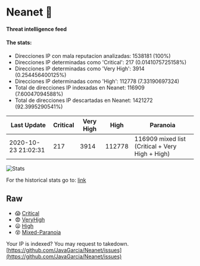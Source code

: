 # Neanet :hocho:
#### Threat intelligence feed
#### The stats:

- Direcciones IP con mala reputacion analizadas: 1538181 (100%)
- Direcciones IP determinadas como 'Critical':  217 (0.0141075725158%)
- Direcciones IP determinadas como 'Very High':  3914 (0.254456400125%)
- Direcciones IP determinadas como 'High':  112778 (7.33190697324)
- Total de direcciones IP indexadas en Neanet:  116909 (7.60047094588%)
- Total de direcciones IP descartadas en Neanet:  1421272 (92.3995290541%)

| Last Update | Critical | Very High | High | Paranoia |
| --- | --- | --- | --- | --- |
| 2020-10-23 21:02:31 | 217 | 3914 | 112778 | 116909 mixed list (Critical + Very High + High)|

![Stats](https://docs.google.com/spreadsheets/d/e/2PACX-1vSnaNMIXVabIpDJjufMlzH7poXnshF3mgd8Is1g9ytUEzVsP5my4Trn8f-xkoLLQ38xpL3HtmUexLo6/pubchart?oid=501124687&format=image)

For the historical stats go to: [link](/stats.csv)
## Raw
- :scream: [Critical](https://raw.githubusercontent.com/JavaGarcia/Neanet/master/blacklists/neanet_critical.txt)
- :fearful: [VeryHigh](https://raw.githubusercontent.com/JavaGarcia/Neanet/master/blacklists/neanet_veryHigh.txtt)
- :frowning: [High](https://raw.githubusercontent.com/JavaGarcia/Neanet/master/blacklists/neanet_high.txt)
- :dizzy_face: [Mixed-Paranoia](https://raw.githubusercontent.com/JavaGarcia/Neanet/master/blacklists/neanet_all.txt)


Your IP is indexed? You may request to takedown. [https://github.com/JavaGarcia/Neanet/issues](https://github.com/JavaGarcia/Neanet/issues)




















































































































































































































































































































































































































































































































































































































































































































































































































































































































































































































































































































































































































































































































































































































































































































































































































































































